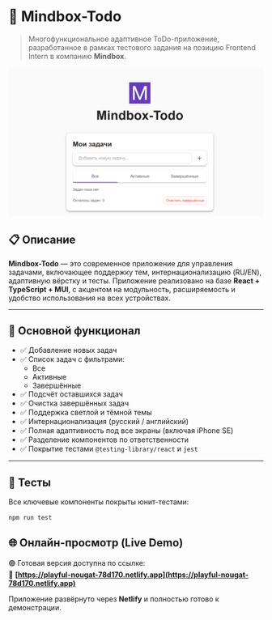 # 🧠 Mindbox-Todo

> Многофункциональное адаптивное ToDo-приложение, разработанное в рамках тестового задания на позицию Frontend Intern в компанию **Mindbox**.

![Превью приложения](./public/preview.png)

## 📋 Описание

**Mindbox-Todo** — это современное приложение для управления задачами, включающее поддержку тем, интернационализацию (RU/EN), адаптивную вёрстку и тесты. Приложение реализовано на базе **React + TypeScript + MUI**, с акцентом на модульность, расширяемость и удобство использования на всех устройствах.

---

## 🚀 Основной функционал

- ✅ Добавление новых задач
- ✅ Список задач с фильтрами:
  - Все
  - Активные
  - Завершённые
- ✅ Подсчёт оставшихся задач
- ✅ Очистка завершённых задач
- ✅ Поддержка светлой и тёмной темы
- ✅ Интернационализация (русский / английский)
- ✅ Полная адаптивность под все экраны (включая iPhone SE)
- ✅ Разделение компонентов по ответственности
- ✅ Покрытие тестами `@testing-library/react` и `jest`

---

## 🧪 Тесты

Все ключевые компоненты покрыты юнит-тестами:

```bash
npm run test
```
## 🌐 Онлайн-просмотр (Live Demo)

🟢 Готовая версия доступна по ссылке:  
🔗 **[https://playful-nougat-78d170.netlify.app](https://playful-nougat-78d170.netlify.app)**

Приложение развёрнуто через **Netlify** и полностью готово к демонстрации.



